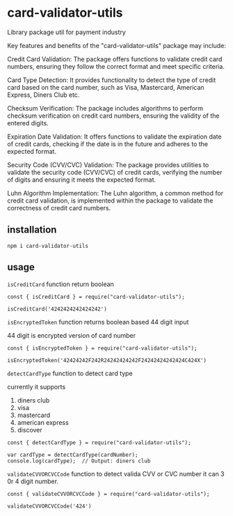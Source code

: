 # card-validator-utils

Library package util for payment industry

Key features and benefits of the "card-validator-utils" package may include:

Credit Card Validation: The package offers functions to validate credit card numbers, ensuring they follow the correct format and meet specific criteria.

Card Type Detection: It provides functionality to detect the type of credit card based on the card number, such as Visa, Mastercard, American Express, Diners Club etc.

Checksum Verification: The package includes algorithms to perform checksum verification on credit card numbers, ensuring the validity of the entered digits.

Expiration Date Validation: It offers functions to validate the expiration date of credit cards, checking if the date is in the future and adheres to the expected format.

Security Code (CVV/CVC) Validation: The package provides utilities to validate the security code (CVV/CVC) of credit cards, verifying the number of digits and ensuring it meets the expected format.

Luhn Algorithm Implementation: The Luhn algorithm, a common method for credit card validation, is implemented within the package to validate the correctness of credit card numbers.

## installation

```
npm i card-validator-utils
```

## usage

`isCreditCard` function return boolean

```
const { isCreditCard } = require("card-validator-utils");

isCreditCard('4242424242424242')

```

`isEncryptedToken` function returns boolean based 44 digit input

44 digit is encrypted version of card number

```
const { isEncryptedToken } = require("card-validator-utils");

isEncryptedToken('42424242F242R24242424242F24242424242424C424X')

```

`detectCardType` function to detect card type

currently it supports

1. diners club
2. visa
3. mastercard
4. american express
5. discover

```
const { detectCardType } = require("card-validator-utils");

var cardType = detectCardType(cardNumber);
console.log(cardType);  // Output: diners club

```

`validateCVVORCVCCode` function to detect valida CVV or CVC number it can 3 0r 4 digit number.

```
const { validateCVVORCVCCode } = require("card-validator-utils");

validateCVVORCVCCode('424')
```
